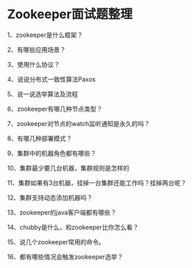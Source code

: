 # Zookeeper面试题整理

1、zookeeper是什么框架？

2、有哪些应用场景？

3、使用什么协议？

4、说说分布式一致性算法Paxos

5、说一说选举算法及流程

6、zookeeper有哪几种节点类型？

7、zookeeper对节点的watch监听通知是永久的吗？

8、有哪几种部署模式？

9、集群中的机器角色都有哪些？

10、集群最少要几台机器，集群规则是怎样的

11、集群如果有3台机器，挂掉一台集群还能工作吗？挂掉两台呢？

12、集群支持动态添加机器吗？

13、zookeeper的java客户端都有哪些？

14、chubby是什么，和zookeeper比你怎么看？

15、说几个zookeeper常用的命令。

16、都有哪些情况会触发zookeeper选举？